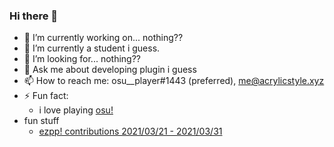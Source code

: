 ### Hi there 👋

- 🔭 I’m currently working on... nothing??
- 🌱 I’m currently a student i guess.
- 🤔 I’m looking for... nothing??
- 💬 Ask me about developing plugin i guess
- 📫 How to reach me: osu__player#1443 (preferred), me@acrylicstyle.xyz
- ⚡ Fun fact:
  - i love playing [osu!](https://osu.ppy.sh/users/13293262)
- fun stuff
  - [ezpp! contributions 2021/03/21 - 2021/03/31](https://wakatime.com/@acrylic_style/projects/lzmlecizsh?start=2021-03-21&end=2021-03-31)
